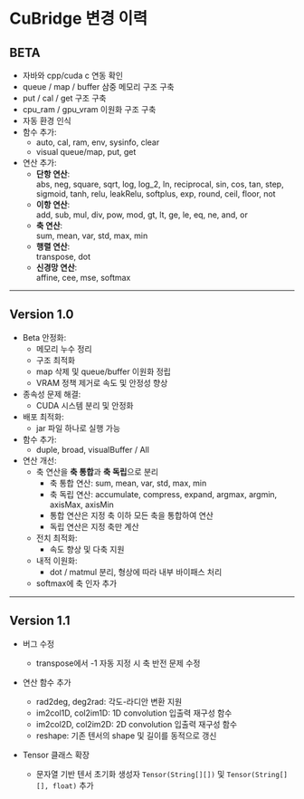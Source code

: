 # CuBridge 변경 이력

## BETA

- 자바와 cpp/cuda c 연동 확인  
- queue / map / buffer 삼중 메모리 구조 구축  
- put / cal / get 구조 구축  
- cpu_ram / gpu_vram 이원화 구조 구축  
- 자동 환경 인식  
- 함수 추가:
  - auto, cal, ram, env, sysinfo, clear
  - visual queue/map, put, get
- 연산 추가:
  - **단항 연산**:  
    abs, neg, square, sqrt, log, log_2, ln, reciprocal, sin, cos, tan, step, sigmoid, tanh, relu, leakRelu, softplus, exp, round, ceil, floor, not
  - **이항 연산**:  
    add, sub, mul, div, pow, mod, gt, lt, ge, le, eq, ne, and, or
  - **축 연산**:  
    sum, mean, var, std, max, min
  - **행렬 연산**:  
    transpose, dot
  - **신경망 연산**:  
    affine, cee, mse, softmax

---

## Version 1.0

- Beta 안정화:
  - 메모리 누수 정리
  - 구조 최적화
  - map 삭제 및 queue/buffer 이원화 정립
  - VRAM 정책 제거로 속도 및 안정성 향상
- 종속성 문제 해결:
  - CUDA 시스템 분리 및 안정화
- 배포 최적화:
  - jar 파일 하나로 실행 가능
- 함수 추가:
  - duple, broad, visualBuffer / All
- 연산 개선:
  - 축 연산을 **축 통합**과 **축 독립**으로 분리
    - 축 통합 연산: sum, mean, var, std, max, min
    - 축 독립 연산: accumulate, compress, expand, argmax, argmin, axisMax, axisMin
    - 통합 연산은 지정 축 이하 모든 축을 통합하여 연산
    - 독립 연산은 지정 축만 계산
  - 전치 최적화:
    - 속도 향상 및 다축 지원
  - 내적 이원화:
    - dot / matmul 분리, 형상에 따라 내부 바이패스 처리
  - softmax에 축 인자 추가

---

## Version 1.1

- 버그 수정
  - transpose에서 -1 자동 지정 시 축 반전 문제 수정

- 연산 함수 추가
  - rad2deg, deg2rad: 각도-라디안 변환 지원
  - im2col1D, col2im1D: 1D convolution 입출력 재구성 함수
  - im2col2D, col2im2D: 2D convolution 입출력 재구성 함수
  - reshape: 기존 텐서의 shape 및 길이를 동적으로 갱신

- Tensor 클래스 확장
  - 문자열 기반 텐서 초기화 생성자 `Tensor(String[][])` 및 `Tensor(String[][], float)` 추가

